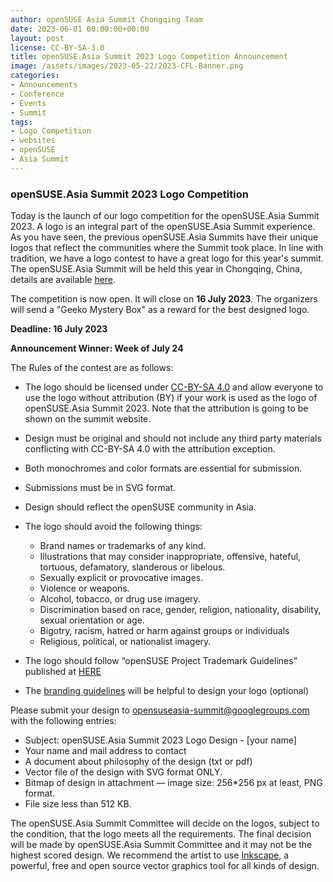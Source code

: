 ```yaml
---
author: openSUSE Asia Summit Chongqing Team
date: 2023-06-01 00:00:00+00:00
layout: post
license: CC-BY-SA-3.0
title: openSUSE.Asia Summit 2023 Logo Competition Announcement
image: /assets/images/2023-05-22/2023-CFL-Banner.png
categories:
- Announcements
- Conference
- Events
- Summit
tags:
- Logo Competition
- websites
- openSUSE
- Asia Summit
---
```


### **openSUSE.Asia Summit 2023 Logo Competition**
Today is the launch of our logo competition for the openSUSE.Asia Summit 2023. A logo is an integral part of the openSUSE.Asia Summit experience. As you have seen, the previous openSUSE.Asia Summits have their unique logos that reflect the communities where the Summit took place. In line with tradition, we have a logo contest to have a great logo for this year's summit. The openSUSE.Asia Summit will be held this year in Chongqing, China, details are available [here](https://news.opensuse.org/2023/05/21/openSUSE-Asia-2023-Announcement/).

The competition is now open. It will close on **16 July 2023**. The organizers will send a "Geeko Mystery Box" as a reward for the best designed logo.

**Deadline: 16 July 2023**

**Announcement Winner: Week of July 24**

The Rules of the contest are as follows:
  
  * The logo should be licensed under [CC-BY-SA 4.0](https://creativecommons.org/licenses/by-sa/4.0/) and allow everyone to use the logo without attribution (BY) if your work is used as the logo of openSUSE.Asia Summit 2023. Note that the attribution is going to be shown on the summit website.
  * Design must be original and should not include any third party materials conflicting with CC-BY-SA 4.0 with the attribution exception.
  * Both monochromes and color formats are essential for submission.
  * Submissions must be in SVG format.
  * Design should reflect the openSUSE community in Asia.
  * The logo should avoid the following things:
      * Brand names or trademarks of any kind.
      * Illustrations that may consider inappropriate, offensive, hateful, tortuous, defamatory, slanderous or libelous.
      * Sexually explicit or provocative images.
      * Violence or weapons.
      * Alcohol, tobacco, or drug use imagery.
      * Discrimination based on race, gender, religion, nationality, disability, sexual orientation or age.
      * Bigotry, racism, hatred or harm against groups or individuals
      * Religious, political, or nationalist imagery.
  
  * The logo should follow “openSUSE Project Trademark Guidelines” published at [HERE](https://en.opensuse.org/File:OpenSUSE_Trademark_Guidelines.pdf)
  * The [branding guidelines](https://opensuse.github.io/branding-guidelines/) will be helpful to design your logo (optional) 

Please submit your design to opensuseasia-summit@googlegroups.com with the following entries:

  * Subject: openSUSE.Asia Summit 2023 Logo Design - [your name]
  * Your name and mail address to contact 
  * A document about philosophy of the design (txt or pdf)
  * Vector file of the design with SVG format ONLY.
  * Bitmap of design in attachment — image size: 256*256 px at least, PNG format. 
  * File size less than 512 KB.

The openSUSE.Asia Summit Committee will decide on the logos, subject to the condition, that the logo meets all the requirements. The final decision will be made by openSUSE.Asia Summit Committee and it may not be the highest scored design.
We recommend the artist to use [Inkscape](https://inkscape.org/), a powerful, free and open source vector graphics tool for all kinds of design.


